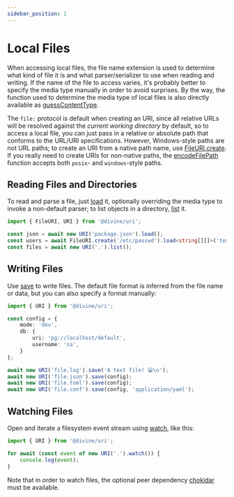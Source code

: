 ```yaml
---
sidebar_position: 1
---
```


# Local Files

When accessing local files, the file name extension is used to determine what kind of file it is and what
parser/serializer to use when reading and writing. If the name of the file to access varies, it's probably better to
specify the media type manually in order to avoid surprises. By the way, the function used to determine the media type
of local files is also directly available as [guessContentType].

The `file:` protocol is default when creating an URI, since all relative URLs will be resolved against the *current
working directory* by default, so to access a local file, you can just pass in a relative or absolute path that conforms
to the URL/URI specifications. However, Windows-style paths are not URL paths; to create an URI from a native path name,
use [FileURI.create]. If you really need to create URIs for non-native paths, the [encodeFilePath] function accepts both
`posix`- and `windows`-style paths.

## Reading Files and Directories

To read and parse a file, just [load] it, optionally overriding the media type to invoke a non-default parser; to list
objects in a directory, [list] it.

```ts
import { FileURI, URI } from '@divine/uri';

const json = await new URI('package.json').load();
const users = await FileURI.create('/etc/passwd').load<string[][]>('text/csv; x-separator=:');
const files = await new URI('.').list();
```

## Writing Files

Use [save] to write files. The default file format is inferred from the file name or data, but you can also specify a format manually:

```ts
import { URI } from '@divine/uri';

const config = {
    mode: 'dev',
    db: {
        uri: 'pg://localhost/default',
        username: 'sa',
    }
};

await new URI('file.log').save('A text file! 😀\n');
await new URI('file.json').save(config);
await new URI('file.toml').save(config);
await new URI('file.conf').save(config, 'application/yaml');
```

## Watching Files

Open and iterate a filesystem event stream using [watch], like this:

```ts
import { URI } from '@divine/uri';

for await (const event of new URI('.').watch()) {
    console.log(event);
}
```

Note that in order to watch files, the optional peer dependency [chokidar] must be available.

[guessContentType]: ../api/modules/divine_uri.md#guesscontenttype
[encodeFilePath]:   ../api/modules/divine_uri.md#encodefilepath

[FileURI.create]:   ../api/classes/divine_uri.FileURI.md#create
[list]:             ../api/classes/divine_uri.FileURI.md#list
[load]:             ../api/classes/divine_uri.FileURI.md#load
[save]:             ../api/classes/divine_uri.FileURI.md#save
[watch]:            ../api/classes/divine_uri.FileURI.md#watch

[chokidar]:         https://www.npmjs.com/package/chokidar

